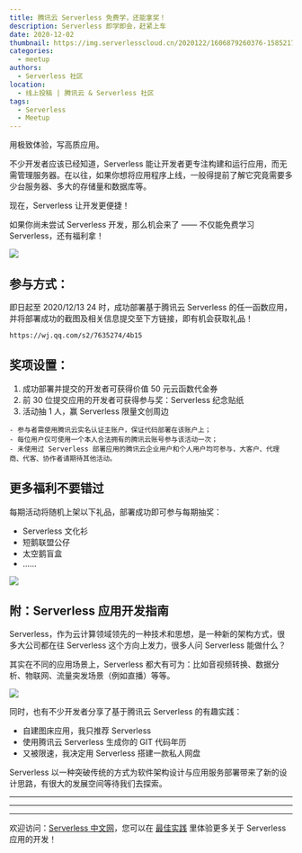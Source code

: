 ```yaml
---
title: 腾讯云 Serverless 免费学，还能拿奖！
description: Serverless 即学即会，赶紧上车
date: 2020-12-02
thumbnail: https://img.serverlesscloud.cn/2020122/1606879260376-1585217744291-%E6%91%84%E5%9B%BE%E7%BD%91_400730082_wx.jpg
categories:
  - meetup
authors:
  - Serverless 社区
location:
  - 线上投稿 | 腾讯云 & Serverless 社区
tags:
  - Serverless
  - Meetup
---
```


用极致体验，写高质应用。

不少开发者应该已经知道，Serverless 能让开发者更专注构建和运行应用，而无需管理服务器。在以往，如果你想将应用程序上线，一般得提前了解它究竟需要多少台服务器、多大的存储量和数据库等。

现在，Serverless 让开发更便捷！

如果你尚未尝试 Serverless 开发，那么机会来了 —— 不仅能免费学习 Serverless，还有福利拿！

![](https://img.serverlesscloud.cn/2020121/1606812380573-unnamed%20%281%29.jpg)

## 参与方式：

即日起至 2020/12/13 24 时，成功部署基于腾讯云 Serverless 的任一函数应用，并将部署成功的截图及相关信息提交至下方链接，即有机会获取礼品！

```
https://wj.qq.com/s2/7635274/4b15
```

## 奖项设置：

1. 成功部署并提交的开发者可获得价值 50 元云函数代金券
2. 前 30 位提交应用的开发者可获得参与奖：Serverless 纪念贴纸
3. 活动抽 1 人，赢 Serverless 限量文创周边

```
- 参与者需使用腾讯云实名认证主账户，保证代码部署在该账户上；
- 每位用户仅可使用一个本人合法拥有的腾讯云账号参与该活动一次；
- 未使用过 Serverless 部署应用的腾讯云企业用户和个人用户均可参与，大客户、代理商、代客、协作者请期待其他活动。
```

## 更多福利不要错过

每期活动将随机上架以下礼品，部署成功即可参与每期抽奖：

- Serverless 文化衫
- 短鹅联盟公仔
- 太空鹅盲盒
- ……

![](https://img.serverlesscloud.cn/2020121/1606811915110-%E5%A4%AA%E7%A9%BA%E9%B9%85%203.jpg)

## 附：Serverless 应用开发指南

Serverless，作为云计算领域领先的一种技术和思想，是一种新的架构方式，很多大公司都在往 Serverless 这个方向上发力，很多人问 Serverless 能做什么？

其实在不同的应用场景上，Serverless 都大有可为：比如音视频转换、数据分析、物联网、流量突发场景（例如直播）等等。

![](https://img.serverlesscloud.cn/2020121/1606810706518-QQ20201201-161741.jpg)

同时，也有不少开发者分享了基于腾讯云 Serverless 的有趣实践：

- 自建图床应用，我只推荐 Serverless
- 使用腾讯云 Serverless 生成你的 GIT 代码年历
- 又被限速，我决定用 Serverless 搭建一款私人网盘

Serverless 以一种突破传统的方式为软件架构设计与应用服务部署带来了新的设计思路，有很大的发展空间等待我们去探索。

---

---
<div id='scf-deploy-iframe-or-md'></div>

---

欢迎访问：[Serverless 中文网](https://serverlesscloud.cn/)，您可以在 [最佳实践](https://serverlesscloud.cn/best-practice) 里体验更多关于 Serverless 应用的开发！


